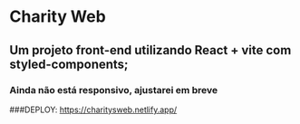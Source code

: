 # Charity Web

## Um projeto front-end utilizando React + vite com styled-components;
### Ainda não está responsivo, ajustarei em breve

###DEPLOY: https://charitysweb.netlify.app/
